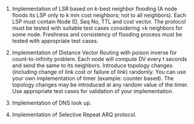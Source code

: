 1. Implementation of LSR based on k-best neighbor flooding (A node floods its LSP only to k min cost neighbors; not to all neighbors). Each LSP must contain Node ID, Seq No, TTL and cost vector. The protocol must be tested with suitable test cases considering >k neighbors for some node. Freshness and consistency of flooding process must be tested with appropriate test cases.

2. Implementation of Distance Vector Routing with poison inverse for count-to-infinity problem. Each node will compute DV every t seconds and send the same to its neighbors. Introduce topology changes (including change of link cost or failure of link) randomly. You can use your own implementation of timer (example: counter based). The topology changes may be introduced at any random value of the timer. Use appropriate test cases for validation of your implementation. 

3. Implementation of DNS look up.

4. Implementation of Selective Repeat ARQ protocol. 

